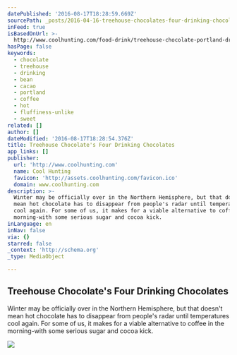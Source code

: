 ```yaml
---
datePublished: '2016-08-17T18:28:59.669Z'
sourcePath: _posts/2016-04-16-treehouse-chocolates-four-drinking-chocolates.md
inFeed: true
isBasedOnUrl: >-
  http://www.coolhunting.com/food-drink/treehouse-chocolate-portland-drinking-chocolate
hasPage: false
keywords:
  - chocolate
  - treehouse
  - drinking
  - bean
  - cacao
  - portland
  - coffee
  - hot
  - fluffiness-unlike
  - sweet
related: []
author: []
dateModified: '2016-08-17T18:28:54.376Z'
title: Treehouse Chocolate's Four Drinking Chocolates
app_links: []
publisher:
  url: 'http://www.coolhunting.com'
  name: Cool Hunting
  favicon: 'http://assets.coolhunting.com/favicon.ico'
  domain: www.coolhunting.com
description: >-
  Winter may be officially over in the Northern Hemisphere, but that doesn't
  mean hot chocolate has to disappear from people's radar until temperatures
  cool again. For some of us, it makes for a viable alternative to coffee in the
  morning-with some serious sugar and cocoa kick.
inLanguage: en
inNav: false
via: {}
starred: false
_context: 'http://schema.org'
_type: MediaObject

---
```

<article style=""><h1>Treehouse Chocolate's Four Drinking Chocolates</h1><p>Winter may be officially over in the Northern Hemisphere, but that doesn't mean hot chocolate has to disappear from people's radar until temperatures cool again. For some of us, it makes for a viable alternative to coffee in the morning-with some serious sugar and cocoa kick.</p><img src="http://assets.coolhunting.com/coolhunting/2016/04/06/large_Treehouse-Drinking-Choco-01.jpg" /></article>
